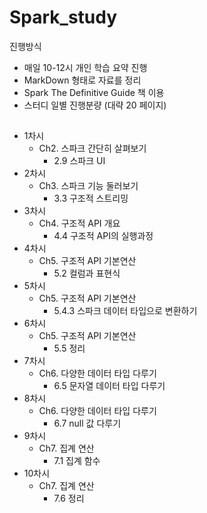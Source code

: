 # Spark_study

진행방식
- 매일 10-12시 개인 학습 요약 진행
- MarkDown 형태로 자료를 정리
- Spark The Definitive Guide 책 이용
- 스터디 일별 진행분량 (대략 20 페이지)

## 

- 1차시
  - Ch2. 스파크 간단히 살펴보기
    - 2.9 스파크 UI
- 2차시
  - Ch3. 스파크 기능 둘러보기
    - 3.3 구조적 스트리밍
- 3차시
  - Ch4. 구조적 API 개요
    - 4.4 구조적 API의 실행과정
- 4차시
  - Ch5. 구조적 API 기본연산
    - 5.2 컬럼과 표현식
- 5차시
  - Ch5. 구조적 API 기본연산
    - 5.4.3 스파크 데이터 타입으로 변환하기
- 6차시
  - Ch5. 구조적 API 기본연산
    - 5.5 정리
- 7차시
  - Ch6. 다양한 데이터 타입 다루기
    - 6.5 문자열 데이터 타입 다루기
- 8차시
  - Ch6. 다양한 데이터 타입 다루기
    - 6.7 null 값 다루기
- 9차시
  - Ch7. 집계 연산
    - 7.1 집계 함수
- 10차시
  - Ch7. 집계 연산
    - 7.6 정리

